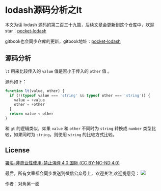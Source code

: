 # lodash源码分析之lt

本文为读 lodash 源码的第二百三十九篇，后续文章会更新到这个仓库中，欢迎 star：[pocket-lodash](https://github.com/yeyuqiudeng/pocket-lodash)

gitbook也会同步仓库的更新，gitbook地址：[pocket-lodash](https://www.gitbook.com/book/yeyuqiudeng/pocket-lodash/details)

## 源码分析

`lt` 用来比较传入的 `value` 值是否小于传入的 `other` 值 。

源码如下：

```javascript
function lt(value, other) {
  if (!(typeof value === 'string' && typeof other === 'string')) {
    value = +value
    other = +other
  }
  return value < other
}
```

和 `gt` 的逻辑类似，如果 `value` 和 `other` 不同时为 `string` 转换成 `number` 类型比较，如果同时为 `string`，则使用 `string` 的比较方式比较。

## License

[署名-非商业性使用-禁止演绎 4.0 国际 (CC BY-NC-ND 4.0)](http://creativecommons.org/licenses/by-nc-nd/4.0/)

最后，所有文章都会同步发送到微信公众号上，欢迎关注,欢迎提意见：  ![](https://raw.githubusercontent.com/yeyuqiudeng/resource/master/images/qrcode_front-end-article.jpg) 

作者：对角另一面 